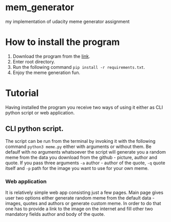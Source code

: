 # mem_generator
my implementation of udacity meme generator assignment

# How to install the program

1. Download the program from the [link](https://github.com/mrforsyte/mem_generator).
2. Enter root directory.
3. Run the following command `pip install -r requirements.txt`.
4. Enjoy the meme generation fun. 

# Tutorial
Having installed the program you receive two ways of using it either as CLI python script or web application.

## CLI python script.

The script can be run from the terminal by invoking it with the following command `python3 meme.py` either with arguments or without them. Be defaulf with no arguments whatsoever the script will generate you a random meme from the data you download from the github - picture, author and quote.  If you pass three arguments `-a` author - author of the quote, `-q` quote itself and `-p` path for the image you want to use for your own meme.

### Web application

It is relatively simple web app consisting just a few pages. Main page gives user two options either generate random meme from the default data - images, quotes and authors or generate custom meme. In order to do that one has to provide a link to the image on the internet and fill other two mandatory fields author and body of the quote.